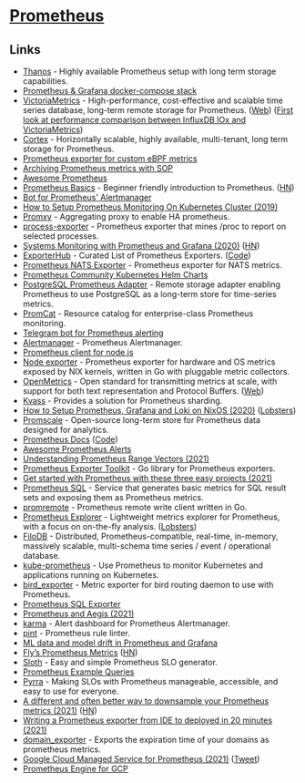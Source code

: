 # [Prometheus](https://prometheus.io/)

## Links

- [Thanos](https://github.com/thanos-io/thanos) - Highly available Prometheus setup with long term storage capabilities.
- [Prometheus & Grafana docker-compose stack](https://github.com/vegasbrianc/prometheus)
- [VictoriaMetrics](https://github.com/VictoriaMetrics/VictoriaMetrics) - High-performance, cost-effective and scalable time series database, long-term remote storage for Prometheus. ([Web](https://victoriametrics.com/)) ([First look at performance comparison between InfluxDB IOx and VictoriaMetrics](https://medium.com/@VictoriaMetrics/first-look-at-perfomance-comparassion-between-influxdb-iox-and-victoriametrics-e590f847935b))
- [Cortex](https://github.com/cortexproject/cortex) - Horizontally scalable, highly available, multi-tenant, long term storage for Prometheus.
- [Prometheus exporter for custom eBPF metrics](https://github.com/cloudflare/ebpf_exporter)
- [Archiving Prometheus metrics with SOP](https://www.rapidloop.com/blog/prometheus-metrics-archiving.html)
- [Awesome Prometheus](https://github.com/roaldnefs/awesome-prometheus)
- [Prometheus Basics](https://github.com/yolossn/Prometheus-Basics) - Beginner friendly introduction to Prometheus. ([HN](https://news.ycombinator.com/item?id=23150860))
- [Bot for Prometheus' Alertmanager](https://github.com/metalmatze/alertmanager-bot)
- [How to Setup Prometheus Monitoring On Kubernetes Cluster (2019)](https://devopscube.com/setup-prometheus-monitoring-on-kubernetes/)
- [Promxy](https://github.com/jacksontj/promxy) - Aggregating proxy to enable HA prometheus.
- [process-exporter](https://github.com/ncabatoff/process-exporter) - Prometheus exporter that mines /proc to report on selected processes.
- [Systems Monitoring with Prometheus and Grafana (2020)](https://flightaware.engineering/systems-monitoring-with-prometheus-grafana/) ([HN](https://news.ycombinator.com/item?id=24126088))
- [ExporterHub](https://exporterhub.io/) - Curated List of Prometheus Exporters. ([Code](https://github.com/NexClipper/exporterhub.io))
- [Prometheus NATS Exporter](https://github.com/nats-io/prometheus-nats-exporter) - Prometheus exporter for NATS metrics.
- [Prometheus Community Kubernetes Helm Charts](https://github.com/prometheus-community/helm-charts)
- [PostgreSQL Prometheus Adapter](https://github.com/CrunchyData/postgresql-prometheus-adapter) - Remote storage adapter enabling Prometheus to use PostgreSQL as a long-term store for time-series metrics.
- [PromCat](https://promcat.io/) - Resource catalog for enterprise-class Prometheus monitoring.
- [Telegram bot for Prometheus alerting](https://github.com/inCaller/prometheus_bot)
- [Alertmanager](https://github.com/prometheus/alertmanager) - Prometheus Alertmanager.
- [Prometheus client for node.js](https://github.com/siimon/prom-client)
- [Node exporter](https://github.com/prometheus/node_exporter) - Prometheus exporter for hardware and OS metrics exposed by NIX kernels, written in Go with pluggable metric collectors.
- [OpenMetrics](https://github.com/OpenObservability/OpenMetrics) - Open standard for transmitting metrics at scale, with support for both text representation and Protocol Buffers. ([Web](https://openmetrics.io/))
- [Kvass](https://github.com/tkestack/kvass) - Provides a solution for Prometheus sharding.
- [How to Setup Prometheus, Grafana and Loki on NixOS (2020)](https://christine.website/blog/prometheus-grafana-loki-nixos-2020-11-20) ([Lobsters](https://lobste.rs/s/cyufgo/how_setup_prometheus_grafana_loki_on))
- [Promscale](https://github.com/timescale/promscale) - Open-source long-term store for Prometheus data designed for analytics.
- [Prometheus Docs](https://prometheus.io/docs/introduction/overview/) ([Code](https://github.com/prometheus/docs))
- [Awesome Prometheus Alerts](https://github.com/samber/awesome-prometheus-alerts)
- [Understanding Prometheus Range Vectors (2021)](https://satyanash.net/software/2021/01/04/understanding-prometheus-range-vectors.html)
- [Prometheus Exporter Toolkit](https://github.com/prometheus/exporter-toolkit) - Go library for Prometheus exporters.
- [Get started with Prometheus with these three easy projects (2021)](https://grafana.com/blog/2021/01/08/get-started-with-prometheus-with-these-three-easy-projects/)
- [Prometheus SQL](https://github.com/chop-dbhi/prometheus-sql) - Service that generates basic metrics for SQL result sets and exposing them as Prometheus metrics.
- [promremote](https://github.com/m3dbx/prometheus_remote_client_golang) - Prometheus remote write client written in Go.
- [Prometheus Explorer](https://github.com/spreadshirt/prometheus-explorer) - Lightweight metrics explorer for Prometheus, with a focus on on-the-fly analysis. ([Lobsters](https://lobste.rs/s/tkqcvo/lightweight_metrics_explorer_for))
- [FiloDB](https://github.com/filodb/FiloDB) - Distributed, Prometheus-compatible, real-time, in-memory, massively scalable, multi-schema time series / event / operational database.
- [kube-prometheus](https://github.com/prometheus-operator/kube-prometheus) - Use Prometheus to monitor Kubernetes and applications running on Kubernetes.
- [bird_exporter](https://github.com/czerwonk/bird_exporter) - Metric exporter for bird routing daemon to use with Prometheus.
- [Prometheus SQL Exporter](https://github.com/burningalchemist/sql_exporter)
- [Prometheus and Aegis (2021)](https://christine.website/blog/aegis-prometheus-2021-04-05)
- [karma](https://github.com/prymitive/karma) - Alert dashboard for Prometheus Alertmanager.
- [pint](https://github.com/cloudflare/pint) - Prometheus rule linter.
- [ML data and model drift in Prometheus and Grafana](https://boxkite.ml/en/latest/using/)
- [Fly’s Prometheus Metrics](https://fly.io/blog/measuring-fly/) ([HN](https://news.ycombinator.com/item?id=27147482))
- [Sloth](https://github.com/slok/sloth) - Easy and simple Prometheus SLO generator.
- [Prometheus Example Queries](https://github.com/infinityworks/prometheus-example-queries)
- [Pyrra](https://github.com/pyrra-dev/pyrra) - Making SLOs with Prometheus manageable, accessible, and easy to use for everyone.
- [A different and often better way to downsample your Prometheus metrics (2021)](https://blog.timescale.com/blog/a-different-and-often-better-way-to-downsample-your-prometheus-metrics/) ([HN](https://news.ycombinator.com/item?id=28957501))
- [Writing a Prometheus exporter from IDE to deployed in 20 minutes (2021)](https://www.youtube.com/watch?v=2USCcDbbAZc)
- [domain_exporter](https://github.com/caarlos0/domain_exporter) - Exports the expiration time of your domains as prometheus metrics.
- [Google Cloud Managed Service for Prometheus (2021)](https://cloud.google.com/blog/products/operations/introducing-google-cloud-managed-service-for-prometheus) ([Tweet](https://twitter.com/rseroter/status/1460309366205153285))
- [Prometheus Engine for GCP](https://github.com/GoogleCloudPlatform/prometheus-engine)
